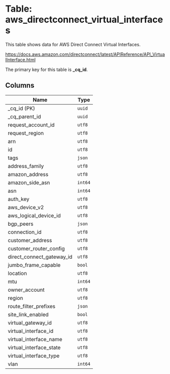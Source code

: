 # Table: aws_directconnect_virtual_interfaces

This table shows data for AWS Direct Connect Virtual Interfaces.

https://docs.aws.amazon.com/directconnect/latest/APIReference/API_VirtualInterface.html

The primary key for this table is **_cq_id**.

## Columns

| Name          | Type          |
| ------------- | ------------- |
|_cq_id (PK)|`uuid`|
|_cq_parent_id|`uuid`|
|request_account_id|`utf8`|
|request_region|`utf8`|
|arn|`utf8`|
|id|`utf8`|
|tags|`json`|
|address_family|`utf8`|
|amazon_address|`utf8`|
|amazon_side_asn|`int64`|
|asn|`int64`|
|auth_key|`utf8`|
|aws_device_v2|`utf8`|
|aws_logical_device_id|`utf8`|
|bgp_peers|`json`|
|connection_id|`utf8`|
|customer_address|`utf8`|
|customer_router_config|`utf8`|
|direct_connect_gateway_id|`utf8`|
|jumbo_frame_capable|`bool`|
|location|`utf8`|
|mtu|`int64`|
|owner_account|`utf8`|
|region|`utf8`|
|route_filter_prefixes|`json`|
|site_link_enabled|`bool`|
|virtual_gateway_id|`utf8`|
|virtual_interface_id|`utf8`|
|virtual_interface_name|`utf8`|
|virtual_interface_state|`utf8`|
|virtual_interface_type|`utf8`|
|vlan|`int64`|